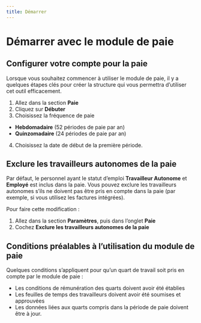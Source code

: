 ```yaml
---
title: Démarrer
---
```

# Démarrer avec le module de paie

## Configurer votre compte pour la paie
Lorsque vous souhaitez commencer à utiliser le module de paie, il y a quelques étapes clés pour créer la structure qui vous permettra d’utiliser cet outil efficacement.

1. Allez dans la section **Paie**
2. Cliquez sur **Débuter**
3. Choisissez la fréquence de paie
- **Hebdomadaire** (52 périodes de paie par an)
- **Quinzomadaire** (24 périodes de paie par an)
4. Choisissez la date de début de la première période.

## Exclure les travailleurs autonomes de la paie
Par défaut, le personnel ayant le statut d’emploi **Travailleur Autonome** et **Employé** est inclus dans la paie. Vous pouvez exclure les travailleurs autonomes s’ils ne doivent pas être pris en compte dans la paie (par exemple, si vous utilisez les factures intégrées).

Pour faire cette modification :
1. Allez dans la section **Paramètres**, puis dans l’onglet **Paie**
2. Cochez **Exclure les travailleurs autonomes de la paie**

## Conditions préalables à l’utilisation du module de paie
Quelques conditions s’appliquent pour qu’un quart de travail soit pris en compte par le module de paie :
- Les conditions de rémunération des quarts doivent avoir été établies
- Les feuilles de temps des travailleurs doivent avoir été soumises et approuvées
- Les données liées aux quarts compris dans la période de paie doivent être à jour. 
